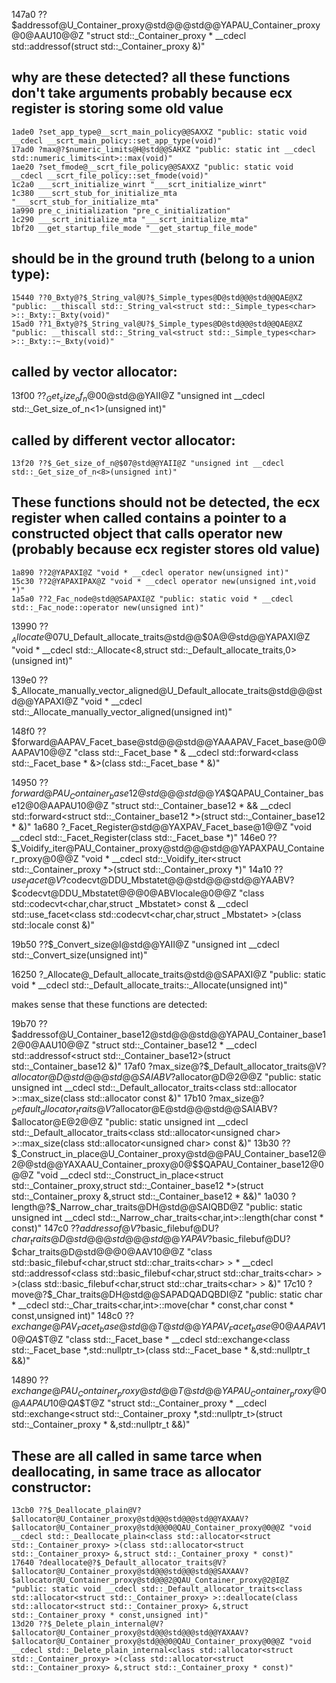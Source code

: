 147a0 ??$addressof@U_Container_proxy@std@@@std@@YAPAU_Container_proxy@0@AAU10@@Z "struct std::_Container_proxy * __cdecl std::addressof<struct std::_Container_proxy>(struct std::_Container_proxy &)"

## why are these detected? all these functions don't take arguments probably because ecx register is storing some old value

    1ade0 ?set_app_type@__scrt_main_policy@@SAXXZ "public: static void __cdecl __scrt_main_policy::set_app_type(void)"
    17ad0 ?max@?$numeric_limits@H@std@@SAHXZ "public: static int __cdecl std::numeric_limits<int>::max(void)"
    1ae20 ?set_fmode@__scrt_file_policy@@SAXXZ "public: static void __cdecl __scrt_file_policy::set_fmode(void)"
    1c2a0 ___scrt_initialize_winrt "___scrt_initialize_winrt"
    1c380 ___scrt_stub_for_initialize_mta "___scrt_stub_for_initialize_mta"
    1a990 pre_c_initialization "pre_c_initialization"
    1c290 ___scrt_initialize_mta "___scrt_initialize_mta"
    1bf20 __get_startup_file_mode "__get_startup_file_mode"

## should be in the ground truth (belong to a union type):

    15440 ??0_Bxty@?$_String_val@U?$_Simple_types@D@std@@@std@@QAE@XZ "public: __thiscall std::_String_val<struct std::_Simple_types<char> >::_Bxty::_Bxty(void)"
    15ad0 ??1_Bxty@?$_String_val@U?$_Simple_types@D@std@@@std@@QAE@XZ "public: __thiscall std::_String_val<struct std::_Simple_types<char> >::_Bxty::~_Bxty(void)"

## called by vector allocator:

13f00 ??$_Get_size_of_n@$00@std@@YAII@Z "unsigned int __cdecl std::_Get_size_of_n<1>(unsigned int)"

## called by different vector allocator:

    13f20 ??$_Get_size_of_n@$07@std@@YAII@Z "unsigned int __cdecl std::_Get_size_of_n<8>(unsigned int)"

## These functions should not be detected, the ecx register when called contains a pointer to a constructed object that calls operator new (probably because ecx register stores old value)

    1a890 ??2@YAPAXI@Z "void * __cdecl operator new(unsigned int)"
    15c30 ??2@YAPAXIPAX@Z "void * __cdecl operator new(unsigned int,void *)"
    1a5a0 ??2_Fac_node@std@@SAPAXI@Z "public: static void * __cdecl std::_Fac_node::operator new(unsigned int)"


    

13990 ??$_Allocate@$07U_Default_allocate_traits@std@@$0A@@std@@YAPAXI@Z "void * __cdecl std::_Allocate<8,struct std::_Default_allocate_traits,0>(unsigned int)"

139e0 ??$_Allocate_manually_vector_aligned@U_Default_allocate_traits@std@@@std@@YAPAXI@Z "void * __cdecl std::_Allocate_manually_vector_aligned<struct std::_Default_allocate_traits>(unsigned int)"

148f0 ??$forward@AAPAV_Facet_base@std@@@std@@YAAAPAV_Facet_base@0@AAPAV10@@Z "class std::_Facet_base * & __cdecl std::forward<class std::_Facet_base * &>(class std::_Facet_base * &)"

14950 ??$forward@PAU_Container_base12@std@@@std@@YA$$QAPAU_Container_base12@0@AAPAU10@@Z "struct std::_Container_base12 * && __cdecl std::forward<struct std::_Container_base12 *>(struct std::_Container_base12 * &)"
1a680 ?_Facet_Register@std@@YAXPAV_Facet_base@1@@Z "void __cdecl std::_Facet_Register(class std::_Facet_base *)"
146e0 ??$_Voidify_iter@PAU_Container_proxy@std@@@std@@YAPAXPAU_Container_proxy@0@@Z "void * __cdecl std::_Voidify_iter<struct std::_Container_proxy *>(struct std::_Container_proxy *)"
14a10 ??$use_facet@V?$codecvt@DDU_Mbstatet@@@std@@@std@@YAABV?$codecvt@DDU_Mbstatet@@@0@ABVlocale@0@@Z "class std::codecvt<char,char,struct _Mbstatet> const & __cdecl std::use_facet<class std::codecvt<char,char,struct _Mbstatet> >(class std::locale const &)"

19b50 ??$_Convert_size@I@std@@YAII@Z "unsigned int __cdecl std::_Convert_size<unsigned int>(unsigned int)"


16250 ?_Allocate@_Default_allocate_traits@std@@SAPAXI@Z "public: static void * __cdecl std::_Default_allocate_traits::_Allocate(unsigned int)"

makes sense that these functions are detected:

19b70 ??$addressof@U_Container_base12@std@@@std@@YAPAU_Container_base12@0@AAU10@@Z "struct std::_Container_base12 * __cdecl std::addressof<struct std::_Container_base12>(struct std::_Container_base12 &)"
17af0 ?max_size@?$_Default_allocator_traits@V?$allocator@D@std@@@std@@SAIABV?$allocator@D@2@@Z "public: static unsigned int __cdecl std::_Default_allocator_traits<class std::allocator<char> >::max_size(class std::allocator<char> const &)"
17b10 ?max_size@?$_Default_allocator_traits@V?$allocator@E@std@@@std@@SAIABV?$allocator@E@2@@Z "public: static unsigned int __cdecl std::_Default_allocator_traits<class std::allocator<unsigned char> >::max_size(class std::allocator<unsigned char> const &)"
13b30 ??$_Construct_in_place@U_Container_proxy@std@@PAU_Container_base12@2@@std@@YAXAAU_Container_proxy@0@$$QAPAU_Container_base12@0@@Z "void __cdecl std::_Construct_in_place<struct std::_Container_proxy,struct std::_Container_base12 *>(struct std::_Container_proxy &,struct std::_Container_base12 * &&)"
1a030 ?length@?$_Narrow_char_traits@DH@std@@SAIQBD@Z "public: static unsigned int __cdecl std::_Narrow_char_traits<char,int>::length(char const * const)"
147c0 ??$addressof@V?$basic_filebuf@DU?$char_traits@D@std@@@std@@@std@@YAPAV?$basic_filebuf@DU?$char_traits@D@std@@@0@AAV10@@Z "class std::basic_filebuf<char,struct std::char_traits<char> > * __cdecl std::addressof<class std::basic_filebuf<char,struct std::char_traits<char> > >(class std::basic_filebuf<char,struct std::char_traits<char> > &)"
17c10 ?move@?$_Char_traits@DH@std@@SAPADQADQBDI@Z "public: static char * __cdecl std::_Char_traits<char,int>::move(char * const,char const * const,unsigned int)"
148c0 ??$exchange@PAV_Facet_base@std@@$$T@std@@YAPAV_Facet_base@0@AAPAV10@$$QA$$T@Z "class std::_Facet_base * __cdecl std::exchange<class std::_Facet_base *,std::nullptr_t>(class std::_Facet_base * &,std::nullptr_t &&)"

14890 ??$exchange@PAU_Container_proxy@std@@$$T@std@@YAPAU_Container_proxy@0@AAPAU10@$$QA$$T@Z "struct std::_Container_proxy * __cdecl std::exchange<struct std::_Container_proxy *,std::nullptr_t>(struct std::_Container_proxy * &,std::nullptr_t &&)"

## These are all called in same tarce when deallocating, in same trace as allocator constructor:

    13cb0 ??$_Deallocate_plain@V?$allocator@U_Container_proxy@std@@@std@@@std@@YAXAAV?$allocator@U_Container_proxy@std@@@0@QAU_Container_proxy@0@@Z "void __cdecl std::_Deallocate_plain<class std::allocator<struct std::_Container_proxy> >(class std::allocator<struct std::_Container_proxy> &,struct std::_Container_proxy * const)"
    17640 ?deallocate@?$_Default_allocator_traits@V?$allocator@U_Container_proxy@std@@@std@@@std@@SAXAAV?$allocator@U_Container_proxy@std@@@2@QAU_Container_proxy@2@I@Z "public: static void __cdecl std::_Default_allocator_traits<class std::allocator<struct std::_Container_proxy> >::deallocate(class std::allocator<struct std::_Container_proxy> &,struct std::_Container_proxy * const,unsigned int)"
    13d20 ??$_Delete_plain_internal@V?$allocator@U_Container_proxy@std@@@std@@@std@@YAXAAV?$allocator@U_Container_proxy@std@@@0@QAU_Container_proxy@0@@Z "void __cdecl std::_Delete_plain_internal<class std::allocator<struct std::_Container_proxy> >(class std::allocator<struct std::_Container_proxy> &,struct std::_Container_proxy * const)"